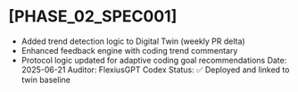 # [PHASE_02_SPEC001]
- Added trend detection logic to Digital Twin (weekly PR delta)
- Enhanced feedback engine with coding trend commentary
- Protocol logic updated for adaptive coding goal recommendations
Date: 2025-06-21
Auditor: FlexiusGPT Codex
Status: ✅ Deployed and linked to twin baseline
